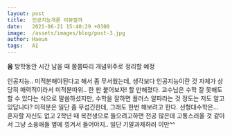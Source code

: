 ```yaml
---
layout: post
title:  인공지능개론 리뷰랄까
date:   2021-06-21 15:40:29 +0300
image:  /assets/images/blog/post-3.jpg
author: Haeun
tags:   AI
---
```


**음**
방학동안 시간 남을 때 쫌쫌따리 개념위주로 정리할 예정

인공지능.. 미적분해야된다고 해서 좀 무서웠는데, 생각보다 인공지능이란 것 자체가 상당히 매력적이라서 미적분따위.. 한 판 붙어보자! 할 만해졌다.
교수님은 수학 잘 못해도 할 수 있다는 식으로 말씀하셨지만, 수학을 잘하면 플러스 알파라는 것 정도는 저도 알고있답니다?
미적분은 일단 좀 무섭긴한데, 그래도 한번 해보려고 한다. 선형대수학은... 혼자할 자신도 없고 2학년 때 복전생으로 들으려고하면 전공 많은데 고통스러울 것 같아서 그냥 소융애들 옆에 낑겨서 들어야지..
일단 기말과제하러 이만^^
